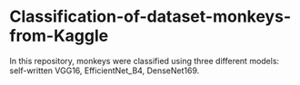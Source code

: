 # Classification-of-dataset-monkeys-from-Kaggle
In this repository, monkeys were classified using three different models: self-written VGG16, EfficientNet_B4, DenseNet169.
